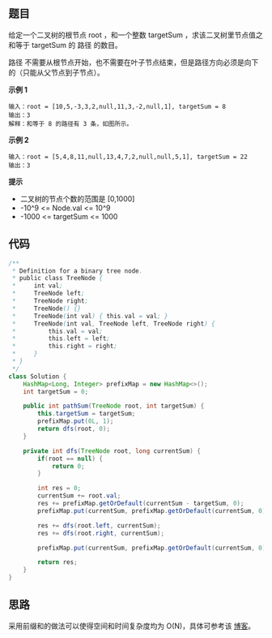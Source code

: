 ## 题目
给定一个二叉树的根节点 root ，和一个整数 targetSum ，求该二叉树里节点值之和等于 targetSum 的 路径 的数目。

路径 不需要从根节点开始，也不需要在叶子节点结束，但是路径方向必须是向下的（只能从父节点到子节点）。

**示例 1**
```
输入：root = [10,5,-3,3,2,null,11,3,-2,null,1], targetSum = 8
输出：3
解释：和等于 8 的路径有 3 条，如图所示。
```

**示例 2**
```
输入：root = [5,4,8,11,null,13,4,7,2,null,null,5,1], targetSum = 22
输出：3
```

**提示**
* 二叉树的节点个数的范围是 [0,1000]
* -10^9 <= Node.val <= 10^9 
* -1000 <= targetSum <= 1000 

## 代码
```Java
/**
 * Definition for a binary tree node.
 * public class TreeNode {
 *     int val;
 *     TreeNode left;
 *     TreeNode right;
 *     TreeNode() {}
 *     TreeNode(int val) { this.val = val; }
 *     TreeNode(int val, TreeNode left, TreeNode right) {
 *         this.val = val;
 *         this.left = left;
 *         this.right = right;
 *     }
 * }
 */
class Solution {
    HashMap<Long, Integer> prefixMap = new HashMap<>();
    int targetSum = 0;

    public int pathSum(TreeNode root, int targetSum) {
        this.targetSum = targetSum;
        prefixMap.put(0L, 1);
        return dfs(root, 0);
    }

    private int dfs(TreeNode root, long currentSum) {
        if(root == null) {
            return 0;
        }

        int res = 0;
        currentSum += root.val;
        res += prefixMap.getOrDefault(currentSum - targetSum, 0);
        prefixMap.put(currentSum, prefixMap.getOrDefault(currentSum, 0) + 1);

        res += dfs(root.left, currentSum);
        res += dfs(root.right, currentSum);

        prefixMap.put(currentSum, prefixMap.getOrDefault(currentSum, 0) - 1);

        return res;
    }
}
```

## 思路

采用前缀和的做法可以使得空间和时间复杂度均为 O(N)，具体可参考该 [博客](https://leetcode.cn/problems/path-sum-iii/solution/dui-qian-zhui-he-jie-fa-de-yi-dian-jie-s-dey6/)。